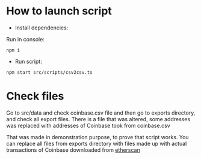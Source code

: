 # How to launch script

* Install dependencies:

Run in console:

````
npm i
````
* Run script:
````
npm start src/scripts/csv2csv.ts
````
# Check files
Go to src/data and check coinbase.csv file and then go to exports directory, and check all export files.
There is a file that was altered, some addresses was replaced with addresses of Coinbase took from coinbase.csv

That was made in demonstration purpose, to prove that script works. You can replace all files from exports directory with files made up with actual transactions of Coinbase downloaded from [etherscan](etherscan.io)
